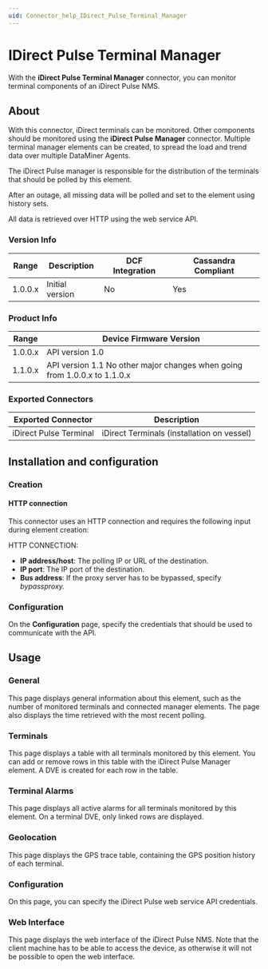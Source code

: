 ```yaml
---
uid: Connector_help_IDirect_Pulse_Terminal_Manager
---
```


# IDirect Pulse Terminal Manager

With the **iDirect Pulse Terminal Manager** connector, you can monitor terminal components of an iDirect Pulse NMS.

## About

With this connector, iDirect terminals can be monitored. Other components should be monitored using the **iDirect Pulse Manager** connector. Multiple terminal manager elements can be created, to spread the load and trend data over multiple DataMiner Agents.

The iDirect Pulse manager is responsible for the distribution of the terminals that should be polled by this element.

After an outage, all missing data will be polled and set to the element using history sets.

All data is retrieved over HTTP using the web service API.

### Version Info

| Range | Description | DCF Integration | Cassandra Compliant |
|------------------|-----------------|---------------------|-------------------------|
| 1.0.0.x          | Initial version | No                  | Yes                     |

### Product Info

| **Range** | **Device Firmware Version**                                               |
|------------------|---------------------------------------------------------------------------|
| 1.0.0.x          | API version 1.0                                                           |
| 1.1.0.x          | API version 1.1 No other major changes when going from 1.0.0.x to 1.1.0.x |

### Exported Connectors

| **Exported Connector**  | **Description**                            |
|------------------------|--------------------------------------------|
| iDirect Pulse Terminal | iDirect Terminals (installation on vessel) |

## Installation and configuration

### Creation

#### HTTP connection

This connector uses an HTTP connection and requires the following input during element creation:

HTTP CONNECTION:

- **IP address/host**: The polling IP or URL of the destination.
- **IP port**: The IP port of the destination.
- **Bus address**: If the proxy server has to be bypassed, specify *bypassproxy.*

### Configuration

On the **Configuration** page, specify the credentials that should be used to communicate with the API.

## Usage

### General

This page displays general information about this element, such as the number of monitored terminals and connected manager elements. The page also displays the time retrieved with the most recent polling.

### Terminals

This page displays a table with all terminals monitored by this element. You can add or remove rows in this table with the iDirect Pulse Manager element. A DVE is created for each row in the table.

### Terminal Alarms

This page displays all active alarms for all terminals monitored by this element. On a terminal DVE, only linked rows are displayed.

### Geolocation

This page displays the GPS trace table, containing the GPS position history of each terminal.

### Configuration

On this page, you can specify the iDirect Pulse web service API credentials.

### Web Interface

This page displays the web interface of the iDirect Pulse NMS. Note that the client machine has to be able to access the device, as otherwise it will not be possible to open the web interface.
